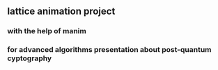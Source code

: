 ## lattice animation project

### with the help of manim

### for advanced algorithms presentation about post-quantum cyptography
